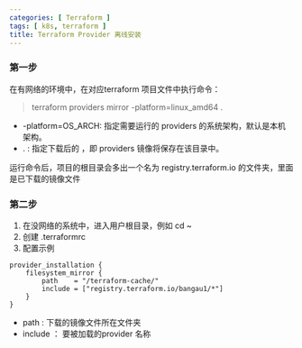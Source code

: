 ```yaml
---
categories: [ Terraform ]
tags: [ k8s, terraform ]
title: Terraform Provider 离线安装
---
```


### 第一步

在有网络的环境中，在对应terraform 项目文件中执行命令：

> terraform providers mirror -platform=linux_amd64 .

- -platform=OS_ARCH: 指定需要运行的 providers 的系统架构，默认是本机架构。
- . : 指定下载后的 <target-dir>，即 providers 镜像将保存在该目录中。

运行命令后，项目的根目录会多出一个名为 registry.terraform.io 的文件夹，里面是已下载的镜像文件

### 第二步

1. 在没网络的系统中，进入用户根目录，例如 cd ~
2. 创建 .terraformrc
3. 配置示例

~~~
provider_installation {
    filesystem_mirror {
        path    = "/terraform-cache/"
        include = ["registry.terraform.io/bangau1/*"]
    }
}
~~~

- path : 下载的镜像文件所在文件夹
- include ： 要被加载的provider 名称
